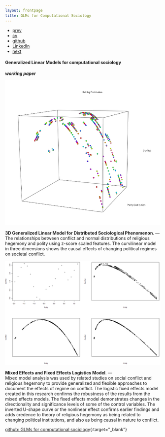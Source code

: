 ```yaml
---
layout: frontpage
title: GLMs for Computational Sociology
---
```


<div class="navbar">
  <div class="navbar-inner">
      <ul class="nav">
          <li><a href="emotion_agency.html">prev</a></li>          
          <li><a href="{{ BASE_PATH }}/jshah-public.pdf">cv</a></li>
          <li><a href="https://github.com/javedmshah">github</a></li>
          <li><a href="https://linkedin.com/in/javedmaqboolshah">LinkedIn</a></li>
          <li><a href="gtfeature.html">next</a></li>          
      </ul>
  </div>
</div>

#### Generalized Linear Models for computational sociology
***working paper***

<img src="3d_rh_p2_cf.png" alt="glm" width="800"/>

**3D Generalized Linear Model for Distributed Sociological Phenomenon**. &mdash; <br>
The relationships between conflict and normal distributions of religious hegemony and polity using z-score scaled features. The curvilinear model in three dimensions shows the causal effects of changing political regimes on societal conflict.

<img src="rh thesis.png" alt="glm" width="800"/>

**Mixed Effects and Fixed Effects Logistics Model**. &mdash; <br>
Mixed model analysis was used by related studies on social conflict and religious hegemony to provide generalized and flexible approaches to document the effects of regime on conflict. The logistic fixed effects model created in this research confirms the robustness of the results from the mixed effects models. The fixed effects model demonstrates changes in the directionality and significance levels of some of the control variables. The inverted U-shape curve or the nonlinear effect confirms earlier findings and adds credence to theory of religious hegemony as being related to changing political institutions, and also as being causal in nature to conflict.

[github: GLMs for computational sociology](https://github.com/javedmshah/compute.glm.model){:target="_blank"}

